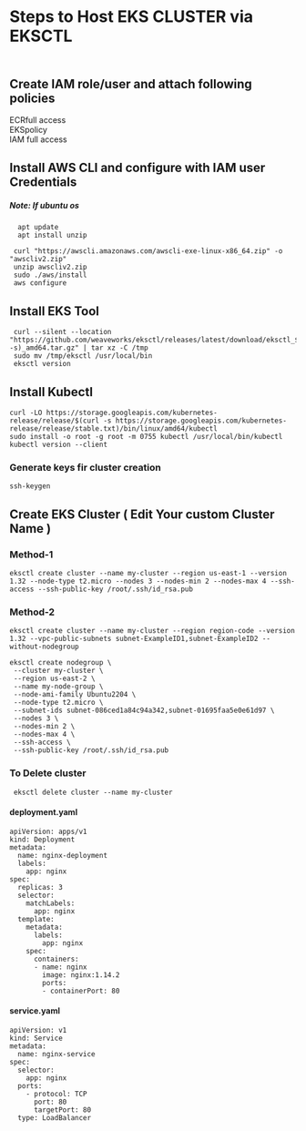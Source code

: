 # Steps to Host EKS CLUSTER via EKSCTL 
## <br> Create IAM role/user and attach following policies
 ECRfull access <br>
 EKSpolicy <br>
 IAM full access

 ## Install AWS CLI and configure with IAM user Credentials

 ##### Note: If ubuntu os
```
  apt update
  apt install unzip
```
```
 curl "https://awscli.amazonaws.com/awscli-exe-linux-x86_64.zip" -o "awscliv2.zip"
 unzip awscliv2.zip
 sudo ./aws/install
 aws configure
```
 
 ## Install EKS Tool
```
 curl --silent --location "https://github.com/weaveworks/eksctl/releases/latest/download/eksctl_$(uname -s)_amd64.tar.gz" | tar xz -C /tmp
 sudo mv /tmp/eksctl /usr/local/bin
 eksctl version
```

 ## Install Kubectl
 ```
 curl -LO https://storage.googleapis.com/kubernetes-release/release/$(curl -s https://storage.googleapis.com/kubernetes-release/release/stable.txt)/bin/linux/amd64/kubectl
 sudo install -o root -g root -m 0755 kubectl /usr/local/bin/kubectl 
 kubectl version --client
 ```

### Generate keys fir cluster creation
 ```
 ssh-keygen
 ```
 
 ## Create EKS Cluster ( Edit Your custom Cluster Name )
  ### Method-1
 ```
 eksctl create cluster --name my-cluster --region us-east-1 --version 1.32 --node-type t2.micro --nodes 3 --nodes-min 2 --nodes-max 4 --ssh-access --ssh-public-key /root/.ssh/id_rsa.pub
```
 ### Method-2
 ```
 eksctl create cluster --name my-cluster --region region-code --version 1.32 --vpc-public-subnets subnet-ExampleID1,subnet-ExampleID2 --without-nodegroup

 eksctl create nodegroup \
  --cluster my-cluster \
  --region us-east-2 \
  --name my-node-group \
  --node-ami-family Ubuntu2204 \
  --node-type t2.micro \
  --subnet-ids subnet-086ced1a84c94a342,subnet-01695faa5e0e61d97 \
  --nodes 3 \
  --nodes-min 2 \
  --nodes-max 4 \
  --ssh-access \
  --ssh-public-key /root/.ssh/id_rsa.pub
```


 ### To Delete cluster
```
 eksctl delete cluster --name my-cluster
```



#### deployment.yaml
```
apiVersion: apps/v1
kind: Deployment
metadata:
  name: nginx-deployment
  labels:
    app: nginx
spec:
  replicas: 3
  selector:
    matchLabels:
      app: nginx
  template:
    metadata:
      labels:
        app: nginx
    spec:
      containers:
      - name: nginx
        image: nginx:1.14.2
        ports:
        - containerPort: 80
```

#### service.yaml
```
apiVersion: v1
kind: Service
metadata:
  name: nginx-service
spec:
  selector:
    app: nginx
  ports:
    - protocol: TCP
      port: 80
      targetPort: 80
  type: LoadBalancer
```
